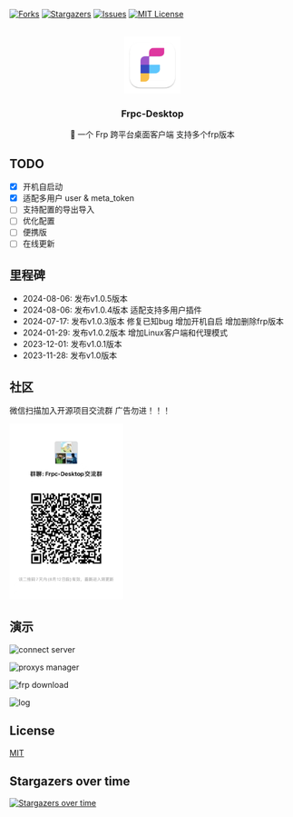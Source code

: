 <a name="readme-top"></a>

<!-- PROJECT SHIELDS -->
[![Forks][forks-shield]][forks-url]
[![Stargazers][stars-shield]][stars-url]
[![Issues][issues-shield]][issues-url]
[![MIT License][license-shield]][license-url]

<!-- PROJECT LOGO -->
<br />
<div align="center">
  <a href="https://github.com/luckjiawei/frpc-desktop">
    <img src="public/logo/pack/1024x1024.png" alt="Logo" width="100" height="100">
  </a>

<h3 align="center">Frpc-Desktop</h3>

  <p align="center">
    🎉 一个 Frp 跨平台桌面客户端 支持多个frp版本
    <br />
  </p>
</div>

## TODO
- [x] 开机自启动
- [x] 适配多用户 user & meta_token
- [ ] 支持配置的导出导入
- [ ] 优化配置
- [ ] 便携版
- [ ] 在线更新

## 里程碑
- 2024-08-06: 发布v1.0.5版本
- 2024-08-06: 发布v1.0.4版本 适配支持多用户插件
- 2024-07-17: 发布v1.0.3版本 修复已知bug 增加开机自启 增加删除frp版本
- 2024-01-29: 发布v1.0.2版本 增加Linux客户端和代理模式
- 2023-12-01: 发布v1.0.1版本
- 2023-11-28: 发布v1.0版本

## 社区
微信扫描加入开源项目交流群 广告勿进！！！

 <img src="wechat-qr.png" alt="Logo" width="200">


## 演示

![connect server](https://github.com/luckjiawei/frpc-desktop/blob/main/demo/conn.png?raw=true)

![proxys manager](https://github.com/luckjiawei/frpc-desktop/blob/main/demo/proxys.png?raw=true)

![frp download](https://github.com/luckjiawei/frpc-desktop/blob/main/demo/versions.png?raw=true)

![log](https://github.com/luckjiawei/frpc-desktop/blob/main/demo/log.png?raw=true)

## License

[MIT](LICENSE)

## Stargazers over time
[![Stargazers over time](https://starchart.cc/luckjiawei/frpc-desktop.svg?variant=adaptive)](https://starchart.cc/luckjiawei/frpc-desktop)
<!-- MARKDOWN LINKS & IMAGES -->
[forks-shield]: https://img.shields.io/github/forks/luckjiawei/frpc-desktop.svg?style=for-the-badge
[forks-url]: https://github.com/luckjiawei/frpc-desktop/network/members
[stars-shield]: https://img.shields.io/github/stars/luckjiawei/frpc-desktop.svg?style=for-the-badge
[stars-url]: https://github.com/luckjiawei/frpc-desktop/stargazers
[issues-shield]: https://img.shields.io/github/issues/luckjiawei/frpc-desktop.svg?style=for-the-badge
[issues-url]: https://github.com/luckjiawei/frpc-desktop/issues
[license-shield]: https://img.shields.io/github/license/luckjiawei/frpc-desktop.svg?style=for-the-badge
[license-url]: https://github.com/luckjiawei/frpc-desktop/blob/master/LICENSE
